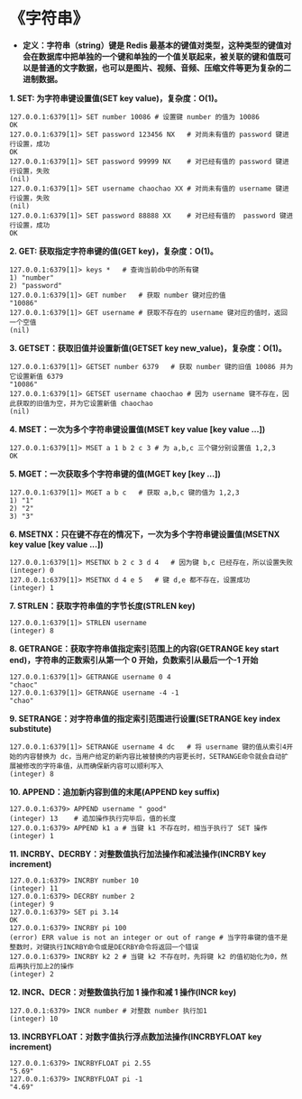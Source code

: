 # 《字符串》

- **定义：字符串（string）键是 Redis 最基本的键值对类型，这种类型的键值对会在数据库中把单独的一个键和单独的一个值关联起来，被关联的键和值既可以是普通的文字数据，也可以是图片、视频、音频、压缩文件等更为复杂的二进制数据。**

**1. SET: 为字符串键设置值(SET key value)，复杂度：O(1)。**

```
127.0.0.1:6379[1]> SET number 10086	# 设置键 number 的值为 10086
OK
127.0.0.1:6379[1]> SET password 123456 NX	# 对尚未有值的 password 键进行设置，成功
OK
127.0.0.1:6379[1]> SET password 99999 NX	# 对已经有值的 password 键进行设置，失败
(nil)
127.0.0.1:6379[1]> SET username chaochao XX	# 对尚未有值的 username 键进行设置，失败
(nil)
127.0.0.1:6379[1]> SET password 88888 XX	# 对已经有值的  password 键进行设置，成功
OK
```

**2. GET: 获取指定字符串键的值(GET key)，复杂度：O(1)。**

```
127.0.0.1:6379[1]> keys *   # 查询当前db中的所有键
1) "number"
2) "password"
127.0.0.1:6379[1]> GET number   # 获取 number 键对应的值
"10086"
127.0.0.1:6379[1]> GET username # 获取不存在的 username 键对应的值时，返回一个空值
(nil)
```

**3. GETSET：获取旧值并设置新值(GETSET key new_value)，复杂度：O(1)。**

```
127.0.0.1:6379[1]> GETSET number 6379   # 获取 number 键的旧值 10086 并为它设置新值 6379
"10086"
127.0.0.1:6379[1]> GETSET username chaochao # 因为 username 键不存在，因此获取的旧值为空，并为它设置新值 chaochao
(nil)
```

**4. MSET：一次为多个字符串键设置值(MSET key value [key value ...])**

```
127.0.0.1:6379[1]> MSET a 1 b 2 c 3 # 为 a,b,c 三个键分别设置值 1,2,3
OK
```

**5. MGET：一次获取多个字符串键的值(MGET key [key ...])**

```
127.0.0.1:6379[1]> MGET a b c   # 获取 a,b,c 键的值为 1,2,3
1) "1"
2) "2"
3) "3"
```

**6. MSETNX：只在键不存在的情况下，一次为多个字符串键设置值(MSETNX key value [key value ...])**

```
127.0.0.1:6379[1]> MSETNX b 2 c 3 d 4   # 因为键 b,c 已经存在，所以设置失败
(integer) 0
127.0.0.1:6379[1]> MSETNX d 4 e 5   # 键 d,e 都不存在，设置成功
(integer) 1
```

**7. STRLEN：获取字符串值的字节长度(STRLEN key)**

```
127.0.0.1:6379[1]> STRLEN username
(integer) 8
```

**8. GETRANGE：获取字符串值指定索引范围上的内容(GETRANGE key start end)，字符串的正数索引从第一个 0 开始，负数索引从最后一个-1 开始**

```
127.0.0.1:6379[1]> GETRANGE username 0 4
"chaoc"
127.0.0.1:6379[1]> GETRANGE username -4 -1
"chao"
```

**9. SETRANGE：对字符串值的指定索引范围进行设置(SETRANGE key index substitute)**

```
127.0.0.1:6379[1]> SETRANGE username 4 dc   # 将 username 键的值从索引4开始的内容替换为 dc，当用户给定的新内容比被替换的内容更长时，SETRANGE命令就会自动扩展被修改的字符串值，从而确保新内容可以顺利写入
(integer) 8
```

**10. APPEND：追加新内容到值的末尾(APPEND key suffix)**

```
127.0.0.1:6379> APPEND username " good"
(integer) 13    # 追加操作执行完毕后，值的长度
127.0.0.1:6379> APPEND k1 a # 当键 k1 不存在时，相当于执行了 SET 操作
(integer) 1
```

**11. INCRBY、DECRBY：对整数值执行加法操作和减法操作(INCRBY key increment)**

```
127.0.0.1:6379> INCRBY number 10
(integer) 11
127.0.0.1:6379> DECRBY number 2
(integer) 9
127.0.0.1:6379> SET pi 3.14
OK
127.0.0.1:6379> INCRBY pi 100
(error) ERR value is not an integer or out of range # 当字符串键的值不是整数时，对键执行INCRBY命令或是DECRBY命令将返回一个错误
127.0.0.1:6379> INCRBY k2 2 # 当键 k2 不存在时，先将键 k2 的值初始化为0，然后再执行加上2的操作
(integer) 2
```

**12. INCR、DECR：对整数值执行加 1 操作和减 1 操作(INCR key)**

```
127.0.0.1:6379> INCR number # 对整数 number 执行加1
(integer) 10
```

**13. INCRBYFLOAT：对数字值执行浮点数加法操作(INCRBYFLOAT key increment)**

```
127.0.0.1:6379> INCRBYFLOAT pi 2.55
"5.69"
127.0.0.1:6379> INCRBYFLOAT pi -1
"4.69"
```
